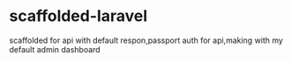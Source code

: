 # scaffolded-laravel
scaffolded for api with default respon,passport auth for api,making with my default admin dashboard
